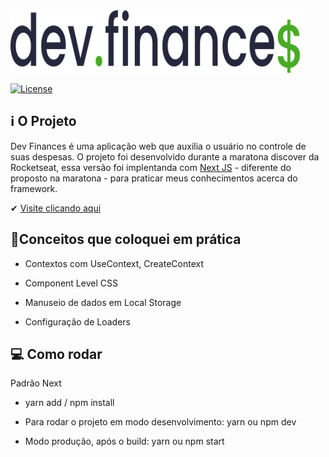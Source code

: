 <img src="./assets/logoDark.svg" widht="200px" height="100px">

[![License](https://img.shields.io/github/license/day8/re-frame.svg)](LICENSE)


## :information_source: O Projeto
Dev Finances é uma aplicação web que auxilia o usuário no controle de suas despesas. O projeto foi desenvolvido durante a maratona discover da Rocketseat,  essa versão foi implentanda com [Next JS](https://nextjs.org) - diferente do proposto na maratona - para praticar meus conhecimentos acerca do framework.

✔ [Visite clicando aqui](https://devfinances-nine.vercel.app/)


## 📌Conceitos que coloquei em prática

- Contextos com UseContext, CreateContext

- Component Level CSS

- Manuseio de dados em Local Storage

- Configuração de Loaders

## 💻 Como rodar

Padrão Next

- yarn add / npm install

- Para rodar o projeto em modo desenvolvimento: yarn ou npm dev 

- Modo produção, após o build: yarn ou npm start
